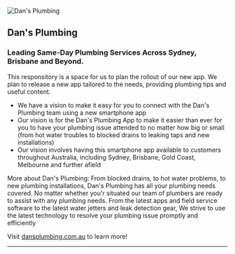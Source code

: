 
![Dan's Plumbing](https://github.com/Dans-Plumbing/Dans-Plumbing/blob/main/Dan's-Plumbing-Logo.png)

## Dan's Plumbing
### Leading Same-Day Plumbing Services Across Sydney, Brisbane and Beyond. 

This responsitory is a space for us to plan the rollout of our new app. We plan to release a new app tailored to the needs, providing plumbing tips and useful content.

* We have a vision to make it easy for you to connect with the Dan's Plumbing team using a new smartphone app
* Our vision is for the Dan's Plumbing App to make it easier than ever for you to have your plumbing issue attended to no matter how big or small (from hot water troubles to blocked drains to leaking taps and new installations)
* Our vision involves having this smartphone app available to customers throughout Australia, including Sydney, Brisbane, Gold Coast, Melbourne and further afield

More about Dan's Plumbing: 
From blocked drains, to hot water problems, to new plumbing installations, Dan's Plumbing has all your plumbing needs covered. No matter whether you'r situated our team of plumbers are ready to assist with any plumbing needs. From the latest apps and field service software to the latest water jetters and leak detection gear, We strive to use the latest technology to resolve your plumbing issue promptly and efficiently


Visit [dansplumbing.com.au](https://www.dansplumbing.com.au) to learn more!

----
